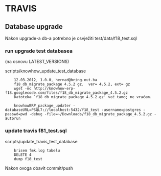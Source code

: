 # TRAVIS

## Database upgrade

Nakon upgrade-a db-a potrebno je osvježiti test/data/f18_test.sql

### run upgrade test databasea

(na osnovu LATEST_VERSIONS)

scripts/knowhow_update_test_database 

        12.03.2012, 1.0.0, hernad@bring.out.ba
        f18_db_migrate_package 4.5.2 gz,  ver= 4.5.2, ext= gz
        wget -nc http://knowhow-erp-f18.googlecode.com/files/f18_db_migrate_package_4.5.2.gz
        Datoteka `f18_db_migrate_package_4.5.2.gz' već tamo; ne vraćam.

        knowhowERP_package_updater -databaseURL=PSQL7://localhost:5432/f18_test -username=postgres -passwd=pwd -debug -file=~/Downloads/f18_db_migrate_package_4.5.2.gz -autorun


### update travis f81_test.sql

scripts/update_travis_test_database 

        brisem fmk.log tabelu
        DELETE 4
        dump f18_test

Nakon ovoga obavit commit/push

